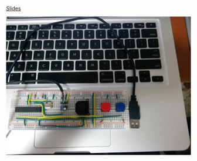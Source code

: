 
[Slides](https://speakerdeck.com/skhaz/como-criar-o-seu-proprio-joystick)


![](IMG_20130919_224615.jpg)
